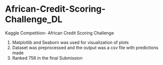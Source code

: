 # African-Credit-Scoring-Challenge_DL
Kaggle Competition- African Credit Scoring Challenge
1. Matplotlib and Seaborn was used for visualization of plots
2. Dataset was preprocessed and the output was a csv file with predictions made
3. Ranked 756 in the final Submission
